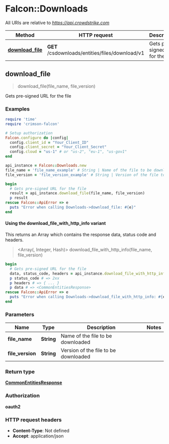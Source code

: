 # Falcon::Downloads

All URIs are relative to *https://api.crowdstrike.com*

| Method | HTTP request | Description |
| ------ | ------------ | ----------- |
| [**download_file**](Downloads.md#download_file) | **GET** /csdownloads/entities/files/download/v1 | Gets pre-signed URL for the file |


## download_file

> <CommonEntitiesResponse> download_file(file_name, file_version)

Gets pre-signed URL for the file

### Examples

```ruby
require 'time'
require 'crimson-falcon'

# Setup authorization
Falcon.configure do |config|
  config.client_id = "Your_Client_ID"
  config.client_secret = "Your_Client_Secret"
  config.cloud = "us-1" # or "us-2", "eu-1", "us-gov1"
end

api_instance = Falcon::Downloads.new
file_name = 'file_name_example' # String | Name of the file to be downloaded
file_version = 'file_version_example' # String | Version of the file to be downloaded

begin
  # Gets pre-signed URL for the file
  result = api_instance.download_file(file_name, file_version)
  p result
rescue Falcon::ApiError => e
  puts "Error when calling Downloads->download_file: #{e}"
end
```

#### Using the download_file_with_http_info variant

This returns an Array which contains the response data, status code and headers.

> <Array(<CommonEntitiesResponse>, Integer, Hash)> download_file_with_http_info(file_name, file_version)

```ruby
begin
  # Gets pre-signed URL for the file
  data, status_code, headers = api_instance.download_file_with_http_info(file_name, file_version)
  p status_code # => 2xx
  p headers # => { ... }
  p data # => <CommonEntitiesResponse>
rescue Falcon::ApiError => e
  puts "Error when calling Downloads->download_file_with_http_info: #{e}"
end
```

### Parameters

| Name | Type | Description | Notes |
| ---- | ---- | ----------- | ----- |
| **file_name** | **String** | Name of the file to be downloaded |  |
| **file_version** | **String** | Version of the file to be downloaded |  |

### Return type

[**CommonEntitiesResponse**](CommonEntitiesResponse.md)

### Authorization

**oauth2**

### HTTP request headers

- **Content-Type**: Not defined
- **Accept**: application/json

